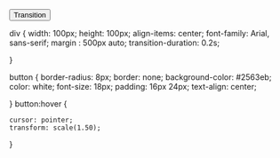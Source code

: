 <!DOCTYPE html>
<html lang="en">
<head>
    <meta charset="UTF-8">
    <meta name="viewport" content="width=device-width, initial-scale=1.0">
    <title>Hover button</title>
    <link rel="stylesheet" href="style.css"/>
</head>
<body>
    <div>
        <button>Transition</button>
    </div>
</body>
</html>


div {
    width: 100px;
    height: 100px;
    align-items: center;
    font-family: Arial, sans-serif;
    margin : 500px auto;
    transition-duration: 0.2s;

}



button {
    border-radius: 8px;
    border: none;
    background-color: #2563eb;
    color: white;
    font-size: 18px;
    padding: 16px 24px;
    text-align: center;

    
}
button:hover {
  
    cursor: pointer;
    transform: scale(1.50);
    
}




